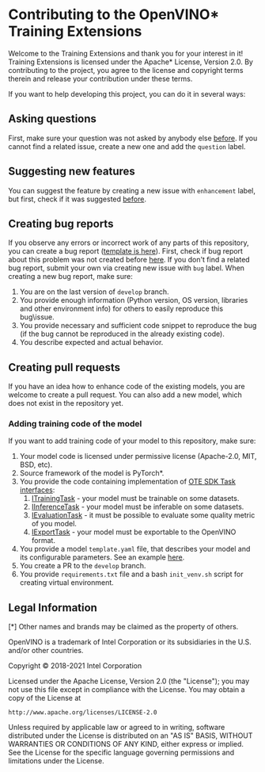 # Contributing to the OpenVINO\* Training Extensions

Welcome to the Training Extensions and thank you for your interest in it! Training Extensions is licensed under the Apache* License, Version 2.0. By contributing to the project, you agree to the license and copyright terms therein and release your contribution under these terms.

If you want to help developing this project, you can do it in several ways:

## Asking questions

First, make sure your question was not asked by anybody else [before](https://github.com/openvinotoolkit/training_extensions/issues?q=is%3Aissue+label%3Aquestion). If you cannot find a related issue, create a new one and add the `question` label.

## Suggesting new features

You can suggest the feature by creating a new issue with `enhancement` label, but first, check if it was suggested [before](https://github.com/openvinotoolkit/training_extensions/issues?q=is%3Aissue+label%3Aenhancement).

## Creating bug reports

If you observe any errors or incorrect work of any parts of this repository, you can create a bug report ([template is here](.github/ISSUE_TEMPLATE/bug_report.md)). First, check if bug report about this problem was not created before [here](https://github.com/openvinotoolkit/training_extensions/issues?q=is%3Aissue+label%3Abug). If you don't find a related bug report, submit your own via creating new issue with `bug` label.
When creating a new bug report, make sure:
1. You are on the last version of `develop` branch.
2. You provide enough information (Python version, OS version, libraries and other environment info) for others to easily reproduce this bug\issue.
3. You provide necessary and sufficient code snippet to reproduce the bug (if the bug cannot be reproduced in the already existing code).
4. You describe expected and actual behavior.

## Creating pull requests

If you have an idea how to enhance code of the existing models, you are welcome to create a pull request. You can also add a new model, which does not exist in the repository yet.

### Adding training code of the model

If you want to add training code of your model to this repository, make sure:
1. Your model code is licensed under permissive license (Apache-2.0, MIT, BSD, etc).
2. Source framework of the model is PyTorch\*.
3. You provide the code containing implementation of [OTE SDK Task interfaces](https://github.com/openvinotoolkit/training_extensions/tree/develop/ote_sdk/ote_sdk/usecases/tasks/interfaces):
   1. [ITrainingTask](https://github.com/openvinotoolkit/training_extensions/blob/develop/ote_sdk/ote_sdk/usecases/tasks/interfaces/training_interface.py) - your model must be trainable on some datasets.
   1. [IInferenceTask](https://github.com/openvinotoolkit/training_extensions/blob/develop/ote_sdk/ote_sdk/usecases/tasks/interfaces/inference_interface.py) - your model must be inferable on some datasets.
   1. [IEvaluationTask](https://github.com/openvinotoolkit/training_extensions/blob/develop/ote_sdk/ote_sdk/usecases/tasks/interfaces/evaluate_interface.py) - it must be possible to evaluate some quality metric of you model.
   1. [IExportTask](https://github.com/openvinotoolkit/training_extensions/blob/develop/ote_sdk/ote_sdk/usecases/tasks/interfaces/export_interface.py) - your model must be exportable to the OpenVINO format.
4. You provide a model `template.yaml` file, that describes your model and its configurable parameters. See an example [here](external/anomaly/configs/anomaly_classification/padim/template.yaml).
5. You create a PR to the `develop` branch.
6. You provide `requirements.txt` file and a bash `init_venv.sh` script for creating virtual environment.

## Legal Information

[\*] Other names and brands may be claimed as the property of others.

OpenVINO is a trademark of Intel Corporation or its subsidiaries in the U.S. and/or other countries.

Copyright &copy; 2018-2021 Intel Corporation

Licensed under the Apache License, Version 2.0 (the "License"); you may not use this file except in compliance with the License. You may obtain a copy of the License at
```
http://www.apache.org/licenses/LICENSE-2.0
```
Unless required by applicable law or agreed to in writing, software distributed under the License is distributed on an "AS IS" BASIS, WITHOUT WARRANTIES OR CONDITIONS OF ANY KIND, either express or implied. See the License for the specific language governing permissions and limitations under the License.
